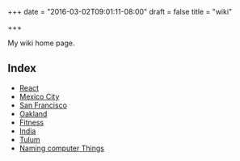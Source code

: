 +++
date = "2016-03-02T09:01:11-08:00"
draft = false
title = "wiki"

+++

My wiki home page.

Index
-----
* [React](/wiki/react)
* [Mexico City](/wiki/mexico-city)
* [San Francisco](/wiki/san-francisco)
* [Oakland](/wiki/oakland)
* [Fitness](/wiki/fitness)
* [India](/wiki/India)
* [Tulum](tulum)
* [Naming computer Things](/wiki/classnames)
